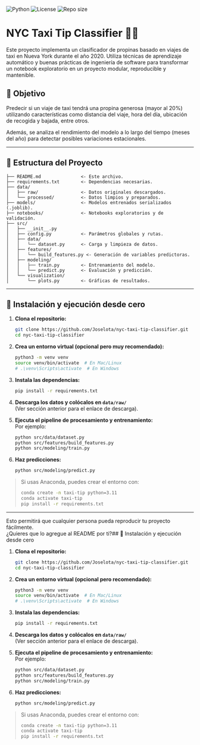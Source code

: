 ![Python](https://img.shields.io/badge/python-3.9+-blue)
![License](https://img.shields.io/github/license/Joselota/nyc-taxi-tip-classifier)
![Repo size](https://img.shields.io/github/repo-size/Joselota/nyc-taxi-tip-classifier)

# NYC Taxi Tip Classifier 🗽🚕

Este proyecto implementa un clasificador de propinas basado en viajes de taxi en Nueva York durante el año 2020. Utiliza técnicas de aprendizaje automático y buenas prácticas de ingeniería de software para transformar un notebook exploratorio en un proyecto modular, reproducible y mantenible.

## 📌 Objetivo

Predecir si un viaje de taxi tendrá una propina generosa (mayor al 20%) utilizando características como distancia del viaje, hora del día, ubicación de recogida y bajada, entre otros.

Además, se analiza el rendimiento del modelo a lo largo del tiempo (meses del año) para detectar posibles variaciones estacionales.

---

## 📁 Estructura del Proyecto

```text
├── README.md               <- Este archivo.
├── requirements.txt        <- Dependencias necesarias.
├── data/
│   ├── raw/                <- Datos originales descargados.
│   └── processed/          <- Datos limpios y preparados.
├── models/                 <- Modelos entrenados serializados (.joblib).
├── notebooks/              <- Notebooks exploratorios y de validación.
├── src/
│   ├── __init__.py
│   ├── config.py           <- Parámetros globales y rutas.
│   ├── data/
│   │   └── dataset.py      <- Carga y limpieza de datos.
│   ├── features/
│   │   └── build_features.py <- Generación de variables predictoras.
│   ├── modeling/
│   │   ├── train.py        <- Entrenamiento del modelo.
│   │   └── predict.py      <- Evaluación y predicción.
│   └── visualization/
│       └── plots.py        <- Gráficas de resultados.
```
----

## 🚀 Instalación y ejecución desde cero

1. **Clona el repositorio:**
   ```bash
   git clone https://github.com/Joselota/nyc-taxi-tip-classifier.git
   cd nyc-taxi-tip-classifier
   ```

2. **Crea un entorno virtual (opcional pero muy recomendado):**
   ```bash
   python3 -m venv venv
   source venv/bin/activate  # En Mac/Linux
   # .\venv\Scripts\activate  # En Windows
   ```

3. **Instala las dependencias:**
   ```bash
   pip install -r requirements.txt
   ```

4. **Descarga los datos y colócalos en `data/raw/`**  
   (Ver sección anterior para el enlace de descarga).

5. **Ejecuta el pipeline de procesamiento y entrenamiento:**  
   Por ejemplo:
   ```bash
   python src/data/dataset.py
   python src/features/build_features.py
   python src/modeling/train.py
   ```

6. **Haz predicciones:**
   ```bash
   python src/modeling/predict.py
   ```

> Si usas Anaconda, puedes crear el entorno con:
> ```bash
> conda create -n taxi-tip python=3.11
> conda activate taxi-tip
> pip install -r requirements.txt
> ```

---

Esto permitirá que cualquier persona pueda reproducir tu proyecto fácilmente.  
¿Quieres que lo agregue al README por ti?## 🚀 Instalación y ejecución desde cero

1. **Clona el repositorio:**
   ```bash
   git clone https://github.com/Joselota/nyc-taxi-tip-classifier.git
   cd nyc-taxi-tip-classifier
   ```

2. **Crea un entorno virtual (opcional pero recomendado):**
   ```bash
   python3 -m venv venv
   source venv/bin/activate  # En Mac/Linux
   # .\venv\Scripts\activate  # En Windows
   ```

3. **Instala las dependencias:**
   ```bash
   pip install -r requirements.txt
   ```

4. **Descarga los datos y colócalos en `data/raw/`**  
   (Ver sección anterior para el enlace de descarga).

5. **Ejecuta el pipeline de procesamiento y entrenamiento:**  
   Por ejemplo:
   ```bash
   python src/data/dataset.py
   python src/features/build_features.py
   python src/modeling/train.py
   ```

6. **Haz predicciones:**
   ```bash
   python src/modeling/predict.py
   ```

> Si usas Anaconda, puedes crear el entorno con:
> ```bash
> conda create -n taxi-tip python=3.11
> conda activate taxi-tip
> pip install -r requirements.txt
> ```


